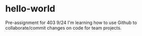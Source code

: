 # hello-world
Pre-assignment for 403 9/24
I'm learning how to use Github to collaborate/commit changes on code for team projects.
